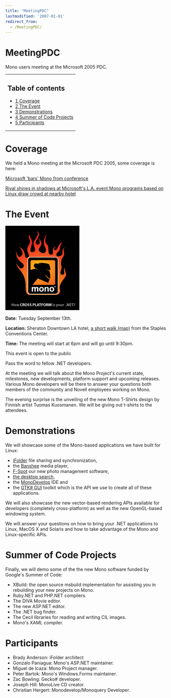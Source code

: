 ```yaml
---
title: "MeetingPDC"
lastmodified: '2007-01-01'
redirect_from:
  - /MeetingPDC/
---
```


MeetingPDC
==========

Mono users meeting at the Microsoft 2005 PDC.

<table>
<col width="100%" />
<tbody>
<tr class="odd">
<td align="left"><h2>Table of contents</h2>
<ul>
<li><a href="#coverage">1 Coverage</a></li>
<li><a href="#the-event">2 The Event</a></li>
<li><a href="#demonstrations">3 Demonstrations</a></li>
<li><a href="#summer-of-code-projects">4 Summer of Code Projects</a></li>
<li><a href="#participants">5 Participants</a></li>
</ul></td>
</tr>
</tbody>
</table>

Coverage
========

We held a Mono meeting at the Microsoft PDC 2005, some coverage is here:

[Microsoft 'bars' Mono from conference](http://uk.builder.com/programming/windows/0,39026618,39265898,00.htm)

[Rival shines in shadows at Microsoft's L.A. event Mono programs based on Linux draw crowd at nearby hotel](http://seattlepi.nwsource.com/business/240989_pdcmono16.html)

The Event
=========

[![Mono.fire.gif](/archived/images/0/03/Mono.fire.gif)](/archived/images/0/03/Mono.fire.gif)

**Date:** Tuesday September 13th.

**Location:** Sheraton Downtown LA hotel, [a short walk (map)](http://maps.google.com/maps?ll=34.046117,-118.261471&spn=0.011604,0.022464&saddr=1111+S.+Figueroa+St.,+Los+Angeles,+CA+90015&daddr=711+S+Hope+St,+Los+Angeles,+CA+90017+(Sheraton+Downtown+Los+Angeles)&hl=en) from the Staples Conventions Center.

**Time:** The meeting will start at 6pm and will go until 9:30pm.

This event is open to the public

Pass the word to fellow .NET developers.

At the meeting we will talk about the Mono Project's current state, milestones, new developments, platform support and upcoming releases. Various Mono developers will be there to answer your questions both members of the community and Novell employees working on Mono.

The evening surprise is the unveiling of the new Mono T-Shirts design by Finnish artist Tuomas Kuosmanen. We will be giving out t-shirts to the attendees.

Demonstrations
==============

We will showcase some of the Mono-based applications we have built for Linux:

-   [iFolder](http://www.ifolder.com) file sharing and synchronization,
-   the [Banshee](http://banshee-project.org) media player,
-   [F-Spot](http://www.gnome.org/projects/f-spot) our new photo management software,
-   [the desktop search](http://www.beagle-project.org),
-   the [MonoDevelop](http://www.monodevelop.com) IDE and
-   the [GTK# GUI](/GtkSharp) toolkit which is the API we use to create all of these applications.

We will also showcase the new vector-based rendering APIs available for developers (completely cross-platform) as well as the new OpenGL-based windowing system.

We will answer your questions on how to bring your .NET applications to Linux, MacOS X and Solaris and how to take advantage of the Mono and Linux-specific APIs.

Summer of Code Projects
=======================

Finally, we will demo some of the the new Mono software funded by Google's Summer of Code:

-   XBuild: the open source msbuild implementation for assisting you in rebuilding your new projects on Mono.
-   Ruby.NET and PHP.NET compilers.
-   The DIVA Movie editor.
-   The new ASP.NET editor.
-   The .NET bug finder.
-   The Cecil libraries for reading and writing CIL images.
-   Mono's XAML compiler.

Participants
============

-   Brady Anderson: iFolder architect
-   Gonzalo Paniagua: Mono's ASP.NET maintainer.
-   Miguel de Icaza: Mono Project manager.
-   Peter Bartok: Mono's Windows.Forms maintainer.
-   Zac Bowling: Gecko# developer.
-   Joseph Hill: MonoLive CD creator.
-   Christian Hergert: Monodevelop/Monoquery Developer.
